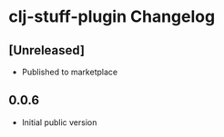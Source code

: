 # clj-stuff-plugin Changelog

## [Unreleased]
- Published to marketplace

## 0.0.6
- Initial public version
